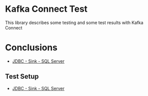 # Kafka Connect Test

This library describes some testing and some test results with Kafka Connect

# Conclusions

* [JDBC - Sink - SQL Server](sink/jdbc/sql-server/conclusions.md)


## Test Setup

* [JDBC - Sink - SQL Server](sink/jdbc/sql-server/README.md)